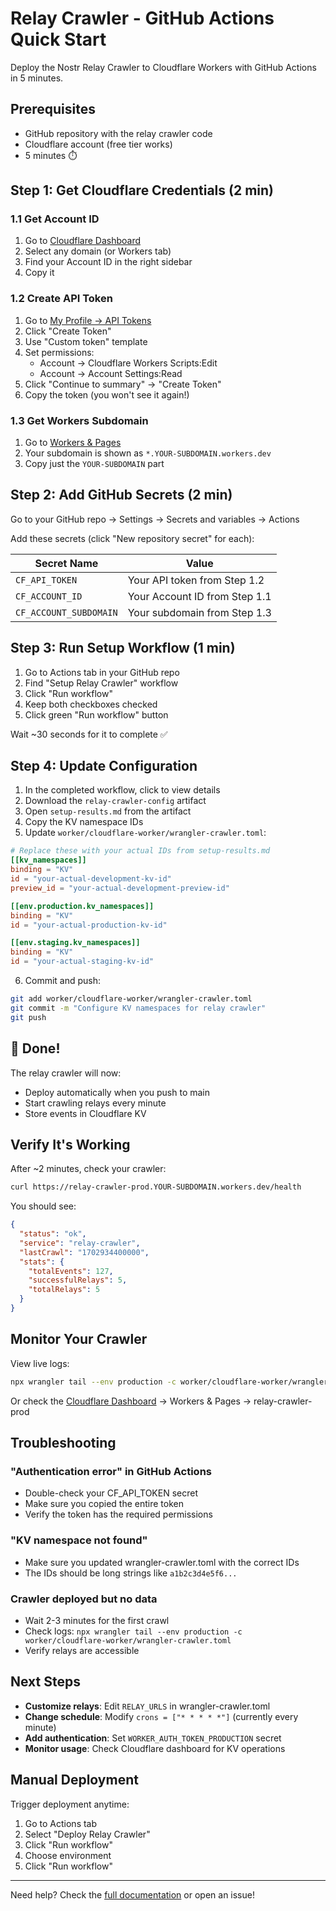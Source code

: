 # Relay Crawler - GitHub Actions Quick Start

Deploy the Nostr Relay Crawler to Cloudflare Workers with GitHub Actions in 5 minutes.

## Prerequisites

- GitHub repository with the relay crawler code
- Cloudflare account (free tier works)
- 5 minutes ⏱️

## Step 1: Get Cloudflare Credentials (2 min)

### 1.1 Get Account ID
1. Go to [Cloudflare Dashboard](https://dash.cloudflare.com)
2. Select any domain (or Workers tab)
3. Find your Account ID in the right sidebar
4. Copy it

### 1.2 Create API Token
1. Go to [My Profile → API Tokens](https://dash.cloudflare.com/profile/api-tokens)
2. Click "Create Token"
3. Use "Custom token" template
4. Set permissions:
   - Account → Cloudflare Workers Scripts:Edit
   - Account → Account Settings:Read
5. Click "Continue to summary" → "Create Token"
6. Copy the token (you won't see it again!)

### 1.3 Get Workers Subdomain
1. Go to [Workers & Pages](https://dash.cloudflare.com/?to=/:account/workers)
2. Your subdomain is shown as `*.YOUR-SUBDOMAIN.workers.dev`
3. Copy just the `YOUR-SUBDOMAIN` part

## Step 2: Add GitHub Secrets (2 min)

Go to your GitHub repo → Settings → Secrets and variables → Actions

Add these secrets (click "New repository secret" for each):

| Secret Name | Value |
|------------|-------|
| `CF_API_TOKEN` | Your API token from Step 1.2 |
| `CF_ACCOUNT_ID` | Your Account ID from Step 1.1 |
| `CF_ACCOUNT_SUBDOMAIN` | Your subdomain from Step 1.3 |

## Step 3: Run Setup Workflow (1 min)

1. Go to Actions tab in your GitHub repo
2. Find "Setup Relay Crawler" workflow
3. Click "Run workflow"
4. Keep both checkboxes checked
5. Click green "Run workflow" button

Wait ~30 seconds for it to complete ✅

## Step 4: Update Configuration

1. In the completed workflow, click to view details
2. Download the `relay-crawler-config` artifact
3. Open `setup-results.md` from the artifact
4. Copy the KV namespace IDs
5. Update `worker/cloudflare-worker/wrangler-crawler.toml`:

```toml
# Replace these with your actual IDs from setup-results.md
[[kv_namespaces]]
binding = "KV"
id = "your-actual-development-kv-id"
preview_id = "your-actual-development-preview-id"

[[env.production.kv_namespaces]]
binding = "KV"
id = "your-actual-production-kv-id"

[[env.staging.kv_namespaces]]
binding = "KV"
id = "your-actual-staging-kv-id"
```

6. Commit and push:
```bash
git add worker/cloudflare-worker/wrangler-crawler.toml
git commit -m "Configure KV namespaces for relay crawler"
git push
```

## 🎉 Done!

The relay crawler will now:
- Deploy automatically when you push to main
- Start crawling relays every minute
- Store events in Cloudflare KV

## Verify It's Working

After ~2 minutes, check your crawler:

```bash
curl https://relay-crawler-prod.YOUR-SUBDOMAIN.workers.dev/health
```

You should see:
```json
{
  "status": "ok",
  "service": "relay-crawler",
  "lastCrawl": "1702934400000",
  "stats": {
    "totalEvents": 127,
    "successfulRelays": 5,
    "totalRelays": 5
  }
}
```

## Monitor Your Crawler

View live logs:
```bash
npx wrangler tail --env production -c worker/cloudflare-worker/wrangler-crawler.toml
```

Or check the [Cloudflare Dashboard](https://dash.cloudflare.com) → Workers & Pages → relay-crawler-prod

## Troubleshooting

### "Authentication error" in GitHub Actions
- Double-check your CF_API_TOKEN secret
- Make sure you copied the entire token
- Verify the token has the required permissions

### "KV namespace not found"
- Make sure you updated wrangler-crawler.toml with the correct IDs
- The IDs should be long strings like `a1b2c3d4e5f6...`

### Crawler deployed but no data
- Wait 2-3 minutes for the first crawl
- Check logs: `npx wrangler tail --env production -c worker/cloudflare-worker/wrangler-crawler.toml`
- Verify relays are accessible

## Next Steps

- **Customize relays**: Edit `RELAY_URLS` in wrangler-crawler.toml
- **Change schedule**: Modify `crons = ["* * * * *"]` (currently every minute)
- **Add authentication**: Set `WORKER_AUTH_TOKEN_PRODUCTION` secret
- **Monitor usage**: Check Cloudflare dashboard for KV operations

## Manual Deployment

Trigger deployment anytime:
1. Go to Actions tab
2. Select "Deploy Relay Crawler"
3. Click "Run workflow"
4. Choose environment
5. Click "Run workflow"

---

Need help? Check the [full documentation](README-github-actions.md) or open an issue!